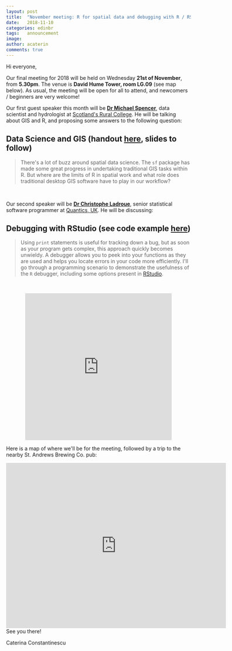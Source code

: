 ```yaml
---
layout: post
title:  "November meeting: R for spatial data and debugging with R / RStudio"
date:   2018-11-10
categories: edinbr
tags:   announcement
image:
author: acaterin
comments: true
---
```





Hi everyone,
<br/>


Our final meeting for 2018 will be held on Wednesday **21st of November**, from **5.30pm**. The venue is **David Hume Tower, room LG.09** (see map below). As usual, the meeting will be open for all to attend, and newcomers / beginners are very welcome!

Our first guest speaker this month will be [**Dr Michael Spencer**](http://mikerspencer.com/), data scientist and hydrologist at [Scotland's Rural College](https://www.sruc.ac.uk/). He will be talking about GIS and R, and proposing some answers to the following question: 

## Data Science and GIS (handout [here](https://github.com/EdinbR/edinbr-talks/blob/master/2018-11-21/MikeSpencer_Spatial_R_handout.pdf), slides to follow)

> There's a lot of buzz around spatial data science. The `sf` package has made some great progress in undertaking traditional GIS tasks within R. But where are the limits of R in spatial work and what role does traditional desktop GIS software have to play in our workflow? 



<br/>

Our second speaker will be [**Dr Christophe Ladroue**](https://chrisladroue.com/), senior statistical software programmer at [Quantics, UK](https://www.quantics.co.uk/). He will be discussing:

## Debugging with RStudio (see code example [here](https://github.com/EdinbR/edinbr-talks/tree/master/2018-11-21/ChristopheLadroue_DebuggingExample))
  
> Using `print` statements is useful for tracking down a bug, but as soon as your program gets complex, this approach quickly becomes unwieldy. A debugger allows you to peek into your functions as they are used and helps you locate errors in your code more efficiently. I'll go through a programming scenario to demonstrate the usefulness of the `R` debugger, including some options present in [RStudio](https://www.rstudio.com/products/RStudio/).


<br/>

<p align="center"><iframe src="http://meetu.ps/3jwlVm" width="400" height="400" frameborder="0"></iframe></p>


Here is a map of where we'll be for the meeting, followed by a trip to the nearby St. Andrews Brewing Co. pub:

<iframe src="https://www.google.com/maps/embed?pb=!1m18!1m12!1m3!1d2234.356198019003!2d-3.1887611839617476!3d55.94319798475859!2m3!1f0!2f0!3f0!3m2!1i1024!2i768!4f13.1!3m3!1m2!1s0x4887c783a3730bcb%3A0x8b232656b3b16a57!2sDavid+Hume+Tower%2C+The+University+of+Edinburgh!5e0!3m2!1sen!2suk!4v1541810383375" width="600" height="450" frameborder="0" style="border:0" allowfullscreen></iframe>

<br/>
See you there!

Caterina Constantinescu
